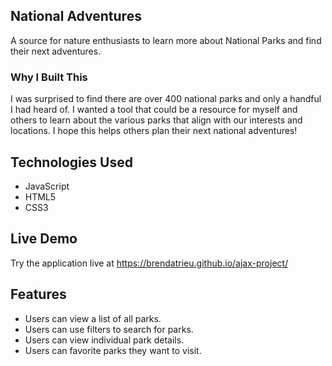 ## National Adventures

A source for nature enthusiasts to learn more about National Parks and find their next adventures.

### Why I Built This
I was surprised to find there are over 400 national parks and only a handful I had heard of. I wanted a tool that could be a resource for myself and others to learn about the various parks that align with our interests and locations. I hope this helps others plan their next national adventures!

## Technologies Used
- JavaScript
- HTML5
- CSS3

## Live Demo
Try the application live at https://brendatrieu.github.io/ajax-project/

## Features
- Users can view a list of all parks.
- Users can use filters to search for parks.
- Users can view individual park details.
- Users can favorite parks they want to visit.
